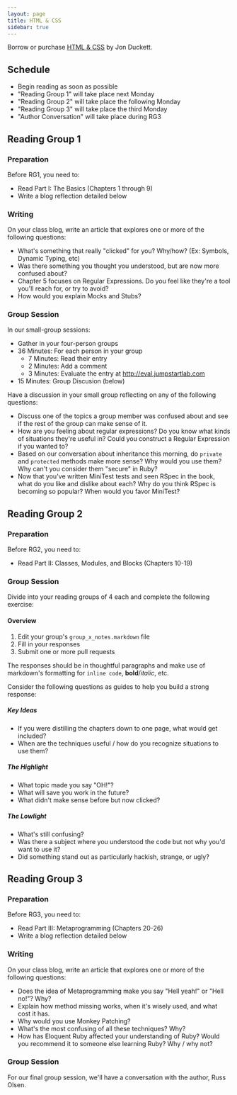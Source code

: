 ```yaml
---
layout: page
title: HTML & CSS
sidebar: true
---
```


Borrow or purchase [HTML & CSS](http://htmlandcssbook.com/) by Jon Duckett. 

## Schedule

* Begin reading as soon as possible
* "Reading Group 1" will take place next Monday
* "Reading Group 2" will take place the following Monday
* "Reading Group 3" will take place the third Monday
* "Author Conversation" will take place during RG3

## Reading Group 1

### Preparation

Before RG1, you need to:

* Read Part I: The Basics (Chapters 1 through 9)
* Write a blog reflection detailed below

### Writing

On your class blog, write an article that explores one or more of the following questions:

* What's something that really "clicked" for you? Why/how? (Ex: Symbols, Dynamic Typing, etc)
* Was there something you thought you understood, but are now more confused about?
* Chapter 5 focuses on Regular Expressions. Do you feel like they're a tool you'll reach for, or try to avoid?
* How would you explain Mocks and Stubs?

### Group Session

In our small-group sessions:

* Gather in your four-person groups
* 36 Minutes: For each person in your group
  * 7 Minutes: Read their entry
  * 2 Minutes: Add a comment
  * 3 Minutes: Evaluate the entry at http://eval.jumpstartlab.com
* 15 Minutes: Group Discusion (below)

Have a discussion in your small group reflecting on any of the following questions:

* Discuss one of the topics a group member was confused about and see if the rest of the group can make sense of it.
* How are you feeling about regular expressions? Do you know what kinds of situations they're useful in? Could you construct a Regular Expression if you wanted to?
* Based on our conversation about inheritance this morning, do `private` and `protected` methods make more sense? Why would you use them? Why can't you consider them "secure" in Ruby?
* Now that you've written MiniTest tests and seen RSpec in the book, what do you like and dislike about each? Why do you think RSpec is becoming so popular? When would you favor MiniTest?

## Reading Group 2

### Preparation

Before RG2, you need to:

* Read Part II: Classes, Modules, and Blocks (Chapters 10-19)

### Group Session

Divide into your reading groups of 4 each and complete the following exercise:

#### Overview

1. Edit your group's `group_x_notes.markdown` file
2. Fill in your responses
3. Submit one or more pull requests

The responses should be in thoughtful paragraphs and make use of markdown's formatting for `inline code`, **bold**/*italic*, etc.

Consider the following questions as guides to help you build a strong response:

##### Key Ideas

* If you were distilling the chapters down to one page, what would get included?
* When are the techniques useful / how do you recognize situations to use them?

##### The Highlight

* What topic made you say "OH!"?
* What will save you work in the future?
* What didn't make sense before but now clicked?

##### The Lowlight

* What's still confusing?
* Was there a subject where you understood the code but not why you'd want to use it?
* Did something stand out as particularly hackish, strange, or ugly?

## Reading Group 3

### Preparation

Before RG3, you need to:

* Read Part III: Metaprogramming (Chapters 20-26)
* Write a blog reflection detailed below

### Writing

On your class blog, write an article that explores one or more of the following questions:

* Does the idea of Metaprogramming make you say "Hell yeah!" or "Hell no!"? Why?
* Explain how method missing works, when it's wisely used, and what cost it has.
* Why would you use Monkey Patching?
* What's the most confusing of all these techniques? Why?
* How has Eloquent Ruby affected your understanding of Ruby? Would you recommend it to someone else learning Ruby? Why / why not?

### Group Session

For our final group session, we'll have a conversation with the author, Russ Olsen.
